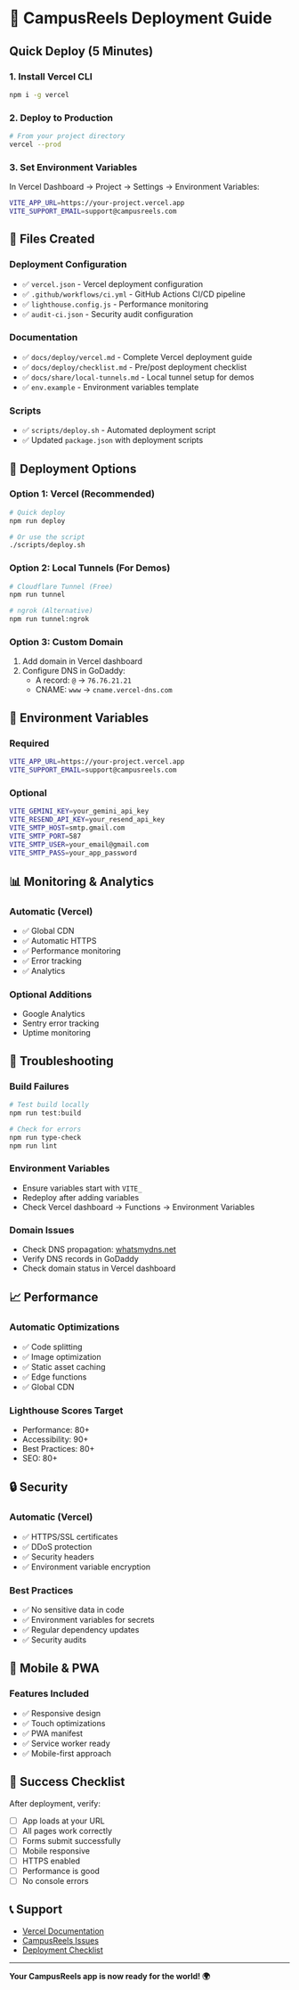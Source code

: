 # 🚀 CampusReels Deployment Guide

## Quick Deploy (5 Minutes)

### 1. Install Vercel CLI
```bash
npm i -g vercel
```

### 2. Deploy to Production
```bash
# From your project directory
vercel --prod
```

### 3. Set Environment Variables
In Vercel Dashboard → Project → Settings → Environment Variables:
```bash
VITE_APP_URL=https://your-project.vercel.app
VITE_SUPPORT_EMAIL=support@campusreels.com
```

## 📁 Files Created

### Deployment Configuration
- ✅ `vercel.json` - Vercel deployment configuration
- ✅ `.github/workflows/ci.yml` - GitHub Actions CI/CD pipeline
- ✅ `lighthouse.config.js` - Performance monitoring
- ✅ `audit-ci.json` - Security audit configuration

### Documentation
- ✅ `docs/deploy/vercel.md` - Complete Vercel deployment guide
- ✅ `docs/deploy/checklist.md` - Pre/post deployment checklist
- ✅ `docs/share/local-tunnels.md` - Local tunnel setup for demos
- ✅ `env.example` - Environment variables template

### Scripts
- ✅ `scripts/deploy.sh` - Automated deployment script
- ✅ Updated `package.json` with deployment scripts

## 🎯 Deployment Options

### Option 1: Vercel (Recommended)
```bash
# Quick deploy
npm run deploy

# Or use the script
./scripts/deploy.sh
```

### Option 2: Local Tunnels (For Demos)
```bash
# Cloudflare Tunnel (Free)
npm run tunnel

# ngrok (Alternative)
npm run tunnel:ngrok
```

### Option 3: Custom Domain
1. Add domain in Vercel dashboard
2. Configure DNS in GoDaddy:
   - A record: `@` → `76.76.21.21`
   - CNAME: `www` → `cname.vercel-dns.com`

## 🔧 Environment Variables

### Required
```bash
VITE_APP_URL=https://your-project.vercel.app
VITE_SUPPORT_EMAIL=support@campusreels.com
```

### Optional
```bash
VITE_GEMINI_KEY=your_gemini_api_key
VITE_RESEND_API_KEY=your_resend_api_key
VITE_SMTP_HOST=smtp.gmail.com
VITE_SMTP_PORT=587
VITE_SMTP_USER=your_email@gmail.com
VITE_SMTP_PASS=your_app_password
```

## 📊 Monitoring & Analytics

### Automatic (Vercel)
- ✅ Global CDN
- ✅ Automatic HTTPS
- ✅ Performance monitoring
- ✅ Error tracking
- ✅ Analytics

### Optional Additions
- Google Analytics
- Sentry error tracking
- Uptime monitoring

## 🚨 Troubleshooting

### Build Failures
```bash
# Test build locally
npm run test:build

# Check for errors
npm run type-check
npm run lint
```

### Environment Variables
- Ensure variables start with `VITE_`
- Redeploy after adding variables
- Check Vercel dashboard → Functions → Environment Variables

### Domain Issues
- Check DNS propagation: [whatsmydns.net](https://whatsmydns.net)
- Verify DNS records in GoDaddy
- Check domain status in Vercel dashboard

## 📈 Performance

### Automatic Optimizations
- ✅ Code splitting
- ✅ Image optimization
- ✅ Static asset caching
- ✅ Edge functions
- ✅ Global CDN

### Lighthouse Scores Target
- Performance: 80+
- Accessibility: 90+
- Best Practices: 80+
- SEO: 80+

## 🔒 Security

### Automatic (Vercel)
- ✅ HTTPS/SSL certificates
- ✅ DDoS protection
- ✅ Security headers
- ✅ Environment variable encryption

### Best Practices
- ✅ No sensitive data in code
- ✅ Environment variables for secrets
- ✅ Regular dependency updates
- ✅ Security audits

## 📱 Mobile & PWA

### Features Included
- ✅ Responsive design
- ✅ Touch optimizations
- ✅ PWA manifest
- ✅ Service worker ready
- ✅ Mobile-first approach

## 🎉 Success Checklist

After deployment, verify:
- [ ] App loads at your URL
- [ ] All pages work correctly
- [ ] Forms submit successfully
- [ ] Mobile responsive
- [ ] HTTPS enabled
- [ ] Performance is good
- [ ] No console errors

## 📞 Support

- [Vercel Documentation](https://vercel.com/docs)
- [CampusReels Issues](https://github.com/yourusername/campus-reels/issues)
- [Deployment Checklist](./docs/deploy/checklist.md)

---

**Your CampusReels app is now ready for the world! 🌍**
